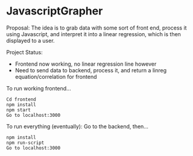 # JavascriptGrapher

Proposal:
The idea is to grab data with some sort of front end, process it using Javascript, and interpret it into a linear regression, which is then displayed to a user.

Project Status:
- Frontend now working, no linear regression line however
- Need to send data to backend, process it, and return a linreg equation/correlation for frontend

To run working frontend...
```
Cd frontend
npm install
npm start
Go to localhost:3000
```


 To run everything (eventually):
 Go to the backend, then... 
```
npm install
npm run-script
Go to localhost:3000
```





